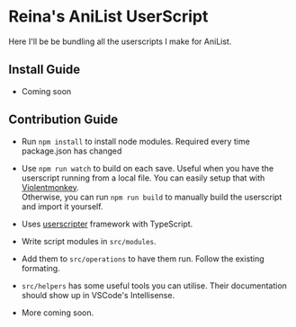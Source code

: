 # Reina's AniList UserScript

Here I'll be be bundling all the userscripts I make for AniList.

## Install Guide

- Coming soon

## Contribution Guide

- Run `npm install` to install node modules. Required every time package.json has changed

- Use `npm run watch` to build on each save. Useful when you have the userscript running from a local file. You can easily setup that with [Violentmonkey](https://violentmonkey.github.io/posts/how-to-edit-scripts-with-your-favorite-editor/#install-a-local-script). <br> Otherwise, you can run `npm run build` to manually build the userscript and import it yourself.

- Uses [userscripter](https://github.com/SimonAlling/userscripter) framework with TypeScript.

- Write script modules in `src/modules`.

- Add them to `src/operations` to have them run. Follow the existing formating.

- `src/helpers` has some useful tools you can utilise. Their documentation should show up in VSCode's Intellisense.

- More coming soon.
